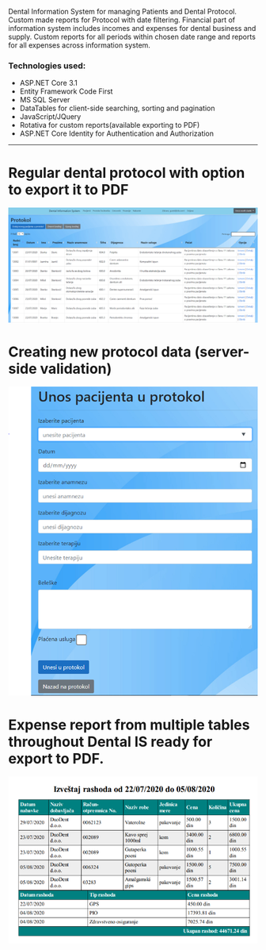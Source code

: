 
Dental Information System for managing Patients and Dental Protocol.
Custom made reports for Protocol with date filtering.
Financial part of information system includes incomes and expenses for dental business and supply.
Custom reports for all periods within chosen date range and reports for all expenses across information system.

### Technologies used:
- ASP.NET Core 3.1
- Entity Framework Code First
- MS SQL Server
- DataTables for client-side searching, sorting and pagination
- JavaScript/JQuery
- Rotativa for custom reports(available exporting to PDF)
- ASP.NET Core Identity for Authentication and Authorization
**************************************************************

# Regular dental protocol with option to export it to PDF

![](PresentationImages/ProtocolImage.PNG)

# Creating new protocol data (server-side validation)

![](PresentationImages/CreateProtocolForm.PNG)

# Expense report from multiple tables throughout Dental IS ready for export to PDF.

![](PresentationImages/ExpensesReport.PNG)
